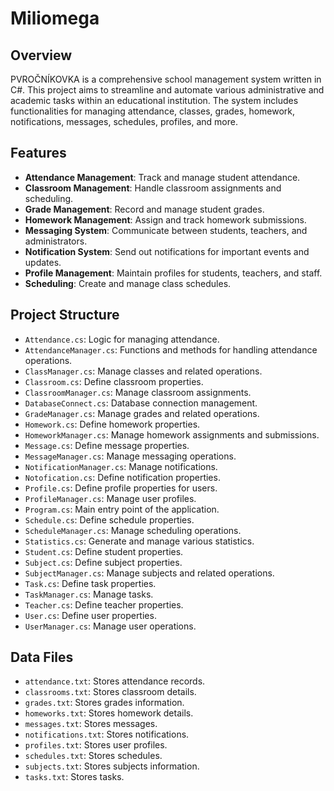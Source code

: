# Miliomega
## Overview

PVROČNÍKOVKA is a comprehensive school management system written in C#. This project aims to streamline and automate various administrative and academic tasks within an educational institution. The system includes functionalities for managing attendance, classes, grades, homework, notifications, messages, schedules, profiles, and more.

## Features

- **Attendance Management**: Track and manage student attendance.
- **Classroom Management**: Handle classroom assignments and scheduling.
- **Grade Management**: Record and manage student grades.
- **Homework Management**: Assign and track homework submissions.
- **Messaging System**: Communicate between students, teachers, and administrators.
- **Notification System**: Send out notifications for important events and updates.
- **Profile Management**: Maintain profiles for students, teachers, and staff.
- **Scheduling**: Create and manage class schedules.

## Project Structure

- `Attendance.cs`: Logic for managing attendance.
- `AttendanceManager.cs`: Functions and methods for handling attendance operations.
- `ClassManager.cs`: Manage classes and related operations.
- `Classroom.cs`: Define classroom properties.
- `ClassroomManager.cs`: Manage classroom assignments.
- `DatabaseConnect.cs`: Database connection management.
- `GradeManager.cs`: Manage grades and related operations.
- `Homework.cs`: Define homework properties.
- `HomeworkManager.cs`: Manage homework assignments and submissions.
- `Message.cs`: Define message properties.
- `MessageManager.cs`: Manage messaging operations.
- `NotificationManager.cs`: Manage notifications.
- `Notofication.cs`: Define notification properties.
- `Profile.cs`: Define profile properties for users.
- `ProfileManager.cs`: Manage user profiles.
- `Program.cs`: Main entry point of the application.
- `Schedule.cs`: Define schedule properties.
- `ScheduleManager.cs`: Manage scheduling operations.
- `Statistics.cs`: Generate and manage various statistics.
- `Student.cs`: Define student properties.
- `Subject.cs`: Define subject properties.
- `SubjectManager.cs`: Manage subjects and related operations.
- `Task.cs`: Define task properties.
- `TaskManager.cs`: Manage tasks.
- `Teacher.cs`: Define teacher properties.
- `User.cs`: Define user properties.
- `UserManager.cs`: Manage user operations.

## Data Files

- `attendance.txt`: Stores attendance records.
- `classrooms.txt`: Stores classroom details.
- `grades.txt`: Stores grades information.
- `homeworks.txt`: Stores homework details.
- `messages.txt`: Stores messages.
- `notifications.txt`: Stores notifications.
- `profiles.txt`: Stores user profiles.
- `schedules.txt`: Stores schedules.
- `subjects.txt`: Stores subjects information.
- `tasks.txt`: Stores tasks.

